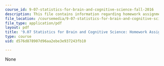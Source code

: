 ```yaml
---
course_id: 9-07-statistics-for-brain-and-cognitive-science-fall-2016
description: This file contains information regarding homework assignment 8.
file_location: /coursemedia/9-07-statistics-for-brain-and-cognitive-science-fall-2016/d576d878907d96aa2ebe3e937243fb10_MIT9_07F16_HomworkAsign_8.pdf
file_type: application/pdf
layout: pdf
title: '9.07 Statistics for Brain and Cognitive Science: Homework Assignment 8'
type: course
uid: d576d878907d96aa2ebe3e937243fb10

---
```

None